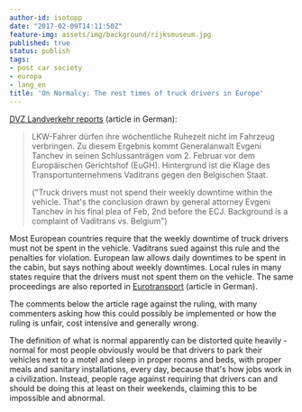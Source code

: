 ```yaml
---
author-id: isotopp
date: "2017-02-09T14:11:50Z"
feature-img: assets/img/background/rijksmuseum.jpg
published: true
status: publish
tags:
- post car society
- europa
- lang_en
title: 'On Normalcy: The rest times of truck drivers in Europe'
---
```

[DVZ Landverkehr reports](http://www.dvz.de/rubriken/landverkehr/single-view/nachricht/eugh-generalanwalt-fahrer-duerfen-wochenruhezeit-nicht-im-lkw-verbringen.html)
(article in German):

> LKW-Fahrer dürfen ihre wöchentliche Ruhezeit nicht im Fahrzeug verbringen.
> Zu diesem Ergebnis kommt Generalanwalt Evgeni Tanchev in seinen
> Schlussanträgen vom 2. Februar vor dem Europäischen Gerichtshof (EuGH).
> Hintergrund ist die Klage des Transportunternehmens Vaditrans gegen den
> Belgischen Staat.
>
> ("Truck drivers must not spend their weekly downtime within the vehicle.
> That's the conclusion drawn by general attorney Evgeni Tanchev in his
> final plea of Feb, 2nd before the ECJ. Background is a complaint of
> Vaditrans vs. Belgium")

Most European countries require that the weekly downtime of
truck drivers must not be spent in the vehicle. Vaditrans sued
against this rule and the penalties for violation. European law
allows daily downtimes to be spent in the cabin, but says
nothing about weekly downtimes. Local rules in many states
require that the drivers must not spent them on the vehicle.
The same proceedings are also reported in
[Eurotransport](http://www.eurotransport.de/news/europaeischer-gerichtshof-fahrer-duerfen-ruhezeit-nicht-im-lkw-verbringen-8816561.html)
(article in German). 

The comments below the article rage against the ruling, with
many commenters asking how this could possibly be implemented or
how the ruling is unfair, cost intensive and generally wrong.

The definition of what is normal apparently can be distorted
quite heavily - normal for most people obviously would be that
drivers to park their vehicles next to a motel and sleep in
proper rooms and beds, with proper meals and sanitary
installations, every day, because that's how jobs work in a
civilization. Instead, people rage against requiring that
drivers can and should be doing this at least on their weekends,
claiming this to be impossible and abnormal.
